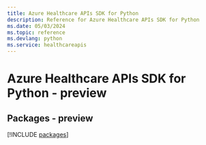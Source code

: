 ```yaml
---
title: Azure Healthcare APIs SDK for Python
description: Reference for Azure Healthcare APIs SDK for Python
ms.date: 05/03/2024
ms.topic: reference
ms.devlang: python
ms.service: healthcareapis
---
```

# Azure Healthcare APIs SDK for Python - preview
## Packages - preview
[!INCLUDE [packages](healthcare-apis-index.md)]